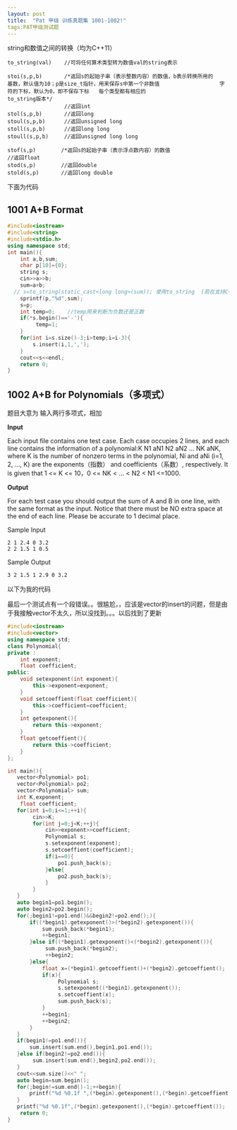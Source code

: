 ```yaml
---
layout: post
title:  "Pat 甲级 训练真题集 1001-1002!"
tags:PAT甲级测试题
---
```

string和数值之间的转换（均为C++11）

	to_string(val)    //可将任何算术类型转为数值val的string表示

	stoi(s,p,b)       /*返回s的起始子串（表示整数内容）的数值，b表示转换所用的                   基数，默认值为10；p是size_t指针，用来保存s中第一个非数值                   字符的下标，默认为0，即不保存下标   每个类型都有相应的                     to_string版本*/
	                  //返回int
	stol(s,p,b)       //返回long
	stoul(s,p,b)      //返回unsigned long
	stoll(s,p,b)      //返回long long
	stoull(s,p,b)     //返回unsigned long long
	
	stof(s,p)        /*返回s的起始子串（表示浮点数内容）的数值                                //返回float
	stod(s,p)        //返回double
	stold(s,p)       //返回long double
下面为代码

## 1001 A+B Format

```c++
#include<iostream>
#include<string>
#include<stdio.h>
using namespace std;
int main(){
	int a,b,sum;
	char p[10]={0};
	string s;
	cin>>a>>b;
	sum=a+b;
  // s=to_string(static_cast<long long>(sum)); 使用to_string  (若在支持C++11特性的情况下可直接用)
    sprintf(p,"%d",sum);
	s=p;
	int temp=0;    //temp用来判断为负数还是正数	
	if(*s.begin()=='-'){
	     temp=1;
	}
	for(int i=s.size()-3;i>temp;i=i-3){
		s.insert(i,1,',');
	}
	cout<<s<<endl;	
	return 0;
}

```
## 1002 A+B for Polynomials（多项式）

题目大意为 输入两行多项式，相加

**Input**

Each input file contains one test case. Each case occupies 2 lines, and each line contains the information of a polynomial:K N1 aN1 N2 aN2 ... NK aNK, where K is the number of nonzero terms in the polynomial, Ni and aNi (i=1, 2, ..., K) are the exponents（指数） and coefficients（系数）, respectively.  It is given that 1 <= K <= 10，0 <= NK < ... < N2 < N1 <=1000.  

**Output**

For each test case you should output the sum of A and B in one line, with the same format as the input.  Notice that there must be NO extra space at the end of each line.  Please be accurate to 1 decimal place. 

Sample Input

```
2 1 2.4 0 3.2
2 2 1.5 1 0.5

```

Sample Output

```
3 2 1.5 1 2.9 0 3.2
```

以下为我的代码

最后一个测试点有一个段错误。。很尴尬，，应该是vector的insert的问题，但是由于我接触vector不太久，所以没找到。。。以后找到了更新

```c++
#include<iostream>
#include<vector>
using namespace std;
class Polynomial{
private :
	int exponent;
	float coefficient;
public:
	void setexponent(int exponent){
		this->exponent=exponent;
	}
	void setcoeffient(float coefficient){
		this->coefficient=coefficient;
	}
	int getexponent(){
		return this->exponent;
	}
	float getcoeffient(){
		return this->coefficient;
	}
};

int main(){
   vector<Polynomial> po1;
   vector<Polynomial> po2;
   vector<Polynomial> sum;
   int K,exponent;
	float coefficient;
   for(int i=0;i<=1;++i){
		cin>>K;
		for(int j=0;j<K;++j){
			cin>>exponent>>coefficient;
			Polynomial s;
			s.setexponent(exponent);
			s.setcoeffient(coefficient);
			if(i==0){
				po1.push_back(s);
			}else{
				po2.push_back(s);
			}
		}
   }
   auto begin1=po1.begin();
   auto begin2=po2.begin();
   for(;begin1!=po1.end()&&begin2!=po2.end();){
	   if((*begin1).getexponent()>(*begin2).getexponent()){
		   sum.push_back(*begin1);
		   ++begin1;
	   }else if((*begin1).getexponent()<(*begin2).getexponent()){
			sum.push_back(*begin2);
			++begin2;
	   }else{
		   float x=(*begin1).getcoeffient()+(*begin2).getcoeffient();
		   if(x){
			    Polynomial s;
			    s.setexponent((*begin1).getexponent());
				s.setcoeffient(x);
				sum.push_back(s);
		   }  		   
		   ++begin1;
		   ++begin2;
	   }
   }
   if(begin1!=po1.end()){
	   sum.insert(sum.end(),begin1,po1.end());
   }else if(begin2!=po2.end()){
		sum.insert(sum.end(),begin2,po2.end());
   }
   cout<<sum.size()<<" ";
   auto begin=sum.begin();
   for(;begin!=sum.end()-1;++begin){	  
	   printf("%d %0.1f ",(*begin).getexponent(),(*begin).getcoeffient());
   }
   printf("%d %0.1f",(*begin).getexponent(),(*begin).getcoeffient());
	return 0;
}
```


